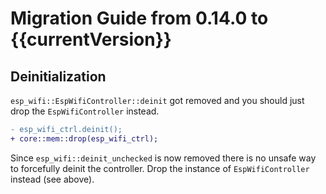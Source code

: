 # Migration Guide from 0.14.0 to {{currentVersion}}

## Deinitialization

`esp_wifi::EspWifiController::deinit` got removed and you should just drop the `EspWifiController` instead.

```diff
- esp_wifi_ctrl.deinit();
+ core::mem::drop(esp_wifi_ctrl);
```
Since `esp_wifi::deinit_unchecked` is now removed there is no unsafe way to forcefully deinit the controller.
Drop the instance of `EspWifiController` instead (see above).
